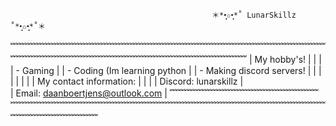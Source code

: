                                                  ＊*•̩̩͙✩•̩̩͙*˚ LunarSkillz ˚*•̩̩͙✩•̩̩͙*˚＊    

﹌﹌﹌﹌﹌﹌﹌﹌﹌﹌﹌﹌﹌﹌﹌﹌﹌﹌﹌﹌﹌﹌﹌﹌﹌﹌﹌﹌﹌﹌﹌﹌﹌﹌﹌﹌﹌﹌﹌﹌﹌﹌﹌﹌﹌﹌﹌﹌﹌﹌﹌﹌﹌﹌﹌﹌﹌﹌﹌﹌﹌﹌﹌
|                                                    My hobby's!                                                    |
|                                                                                                                   |
|              - Gaming                                                                                             |
|              - Coding (Im learning python                                                                         |
|              - Making discord servers!                                                                            |
|                                                                                                                   |
|                                                                                                                   |
|                                                                                                                   |
|                                                  My contact information:                                          |
|                                                                                                                   |
|               Discord: lunarskillz                                                                                |                 
|               Email: daanboertjens@outlook.com                                                                    |
﹌﹌﹌﹌﹌﹌﹌﹌﹌﹌﹌﹌﹌﹌﹌﹌﹌﹌﹌﹌﹌﹌﹌﹌﹌﹌﹌﹌﹌﹌﹌﹌﹌﹌﹌﹌﹌﹌﹌﹌﹌﹌﹌﹌﹌﹌﹌﹌﹌﹌﹌﹌﹌﹌﹌﹌﹌﹌﹌﹌﹌﹌﹌
